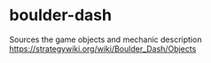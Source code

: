 # boulder-dash

Sources
the game objects and mechanic description
https://strategywiki.org/wiki/Boulder_Dash/Objects

